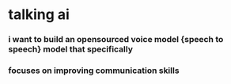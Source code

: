 # talking  ai
### i want to build an opensourced voice model {speech to speech} model that specifically 
### focuses on improving communication skills
``` you can contribute if you support this      
